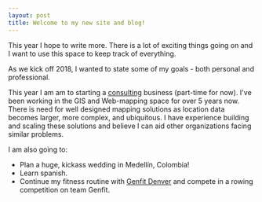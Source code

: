 ```yaml
---
layout: post
title: Welcome to my new site and blog!
---
```


This year I hope to write more. There is a lot of exciting things going on and I want to use this space to keep track of everything.

As we kick off 2018, I wanted to state some of my goals - both personal and professional.

This year I am am to starting a [consulting]("http://ojlamb.com/consulting") business (part-time for now). I've been working in the GIS and Web-mapping space for over 5 years now. There is need for well designed mapping solutions as location data becomes larger, more complex, and ubiquitous. I have experience building and scaling these solutions and believe I can aid other organizations facing similar problems.

I am also going to: 
* Plan a huge, kickass wedding in Medellín, Colombia!
* Learn spanish.
* Continue my fitness routine with [Genfit Denver]("http://www.genfitdenver.com/") and compete in a rowing competition on team Genfit.
